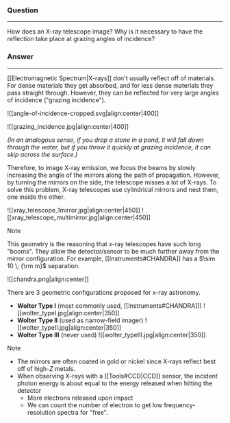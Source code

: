 ### Question
---
How does an X-ray telescope image? Why is it necessary to have the reflection take place at grazing angles of incidence?

### Answer
---
[[Electromagnetic Spectrum|X-rays]] don't usually reflect off of materials. For dense materials they get absorbed, and for less dense materials they pass straight through. However, they can be reflected for very large angles of incidence ("grazing incidence"). 

![[angle-of-incidence-cropped.svg|align:center|400]]

![[grazing_incidence.jpg|align:center|400]]

*(In an analogous sense, if you drop a stone in a pond, it will fall down through the water, but if you throw it quickly at grazing incidence, it can skip across the surface.)* 

Therefore, to image X-ray emission, we focus the beams by slowly increasing the angle of the mirrors along the path of propagation. However, by turning the mirrors on the side, the telescope misses a lot of X-rays. To solve this problem, X-ray telescopes use cylindrical mirrors and nest them, one inside the other.

![[xray_telescope_1mirror.jpg|align:center|450]]
![[xray_telescope_multimirror.jpg|align:center|450]]

> [!note] 
> This geometry is the reasoning that x-ray telescopes have such long "booms". They allow the detector/sensor to be much further away from the mirror configuration. For example, [[Instruments#CHANDRA]] has a $\sim 10 \; {\rm m}$ separation.
> 
> ![[chandra.png|align:center]]

There are 3 geometric configurations proposed for x-ray astronomy.

- **Wolter Type I** (most commonly used, [[Instruments#CHANDRA]]) ![[wolter_typeI.jpg|align:center|350]]
- **Wolter Type II** (used as narrow-field imager) ![[wolter_typeII.jpg|align:center|350]]
- **Wolter Type III** (never used) ![[wolter_typeIII.jpg|align:center|350]]

> [!note]
> - The mirrors are often coated in gold or nickel since X-rays reflect best off of high-$Z$ metals. 
> - When observing X-rays with a [[Tools#CCD|CCD]] sensor, the incident photon energy is about equal to the energy released when hitting the detector
> 	- More electrons released upon impact
> 	- We can count the number of electron to get low frequency-resolution spectra for "free".